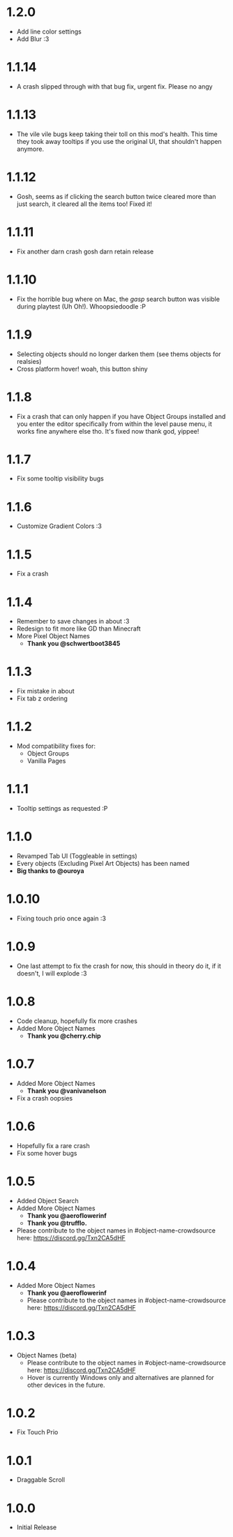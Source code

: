 # 1.2.0
- Add line color settings
- Add Blur :3

# 1.1.14
- A crash slipped through with that bug fix, urgent fix. Please no angy

# 1.1.13
- The vile vile bugs keep taking their toll on this mod's health. This time they took away tooltips if you use the original UI, that shouldn't happen anymore.

# 1.1.12
- Gosh, seems as if clicking the search button twice cleared more than just search, it cleared all the items too! Fixed it!

# 1.1.11
- Fix another darn crash gosh darn retain release

# 1.1.10
- Fix the horrible bug where on Mac, the *gasp* search button was visible during playtest (Uh Oh!). Whoopsiedoodle :P

# 1.1.9
- Selecting objects should no longer darken them (see thems objects for realsies)
- Cross platform hover! woah, this button shiny

# 1.1.8
- Fix a crash that can only happen if you have Object Groups installed and you enter the editor specifically from within the level pause menu, it works fine anywhere else tho. It's fixed now thank god, yippee!

# 1.1.7
- Fix some tooltip visibility bugs 

# 1.1.6
- Customize Gradient Colors :3

# 1.1.5
- Fix a crash

# 1.1.4
- Remember to save changes in about :3
- Redesign to fit more like GD than Minecraft
- More Pixel Object Names
  - **Thank you @schwertboot3845**

# 1.1.3
- Fix mistake in about
- Fix tab z ordering

# 1.1.2
- Mod compatibility fixes for:
  - Object Groups
  - Vanilla Pages

# 1.1.1
- Tooltip settings as requested :P

# 1.1.0
- Revamped Tab UI (Toggleable in settings)
- Every objects (Excluding Pixel Art Objects) has been named 
 - **Big thanks to @ouroya**

# 1.0.10
- Fixing touch prio once again :3

# 1.0.9
- One last attempt to fix the crash for now, this should in theory do it, if it doesn't, I will explode :3

# 1.0.8
- Code cleanup, hopefully fix more crashes
- Added More Object Names
  - **Thank you @cherry.chip**

# 1.0.7
- Added More Object Names
  - **Thank you @vanivanelson**
- Fix a crash oopsies

# 1.0.6
- Hopefully fix a rare crash
- Fix some hover bugs

# 1.0.5
- Added Object Search
- Added More Object Names
  - **Thank you @aeroflowerinf**
  - **Thank you @trufflo.**
- Please contribute to the object names in #object-name-crowdsource here: https://discord.gg/Txn2CA5dHF


# 1.0.4
- Added More Object Names
  - **Thank you @aeroflowerinf**
  - Please contribute to the object names in #object-name-crowdsource here: https://discord.gg/Txn2CA5dHF

# 1.0.3
- Object Names (beta)
  - Please contribute to the object names in #object-name-crowdsource here: https://discord.gg/Txn2CA5dHF
  - Hover is currently Windows only and alternatives are planned for other devices in the future.

# 1.0.2
- Fix Touch Prio

# 1.0.1
- Draggable Scroll

# 1.0.0
- Initial Release
